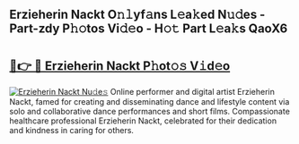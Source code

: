 ## Erzieherin Nackt O𝚗𝚕yf𝚊ns L𝚎a𝚔ed N𝚞𝚍es - Part-zdy P𝚑𝚘tos Vi𝚍𝚎o - H𝚘𝚝 Part L𝚎a𝚔s QaoX6

# <h2><a href="http://kff5rld.oniu.top/?m=Erzieherin+Nackt">🔗👉 🔴 Erzieherin Nackt P𝚑ot𝚘𝚜 V𝚒d𝚎o</a></h2>

[![Erzieherin Nackt Nu𝚍e𝚜](https://i.imgur.com/0qMVB7G.gif)](http://kff5rld.oniu.top/?m=Erzieherin+Nackt)
Online performer and digital artist Erzieherin Nackt, famed for creating and disseminating dance and lifestyle content via solo and collaborative dance performances and short films. Compassionate healthcare professional Erzieherin Nackt, celebrated for their dedication and kindness in caring for others.  
